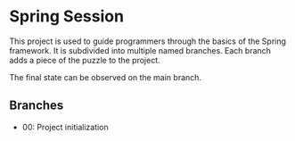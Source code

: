 # Spring Session

This project is used to guide programmers through the basics of the Spring framework.
It is subdivided into multiple named branches.
Each branch adds a piece of the puzzle to the project.

The final state can be observed on the main branch.

## Branches

- 00: Project initialization
